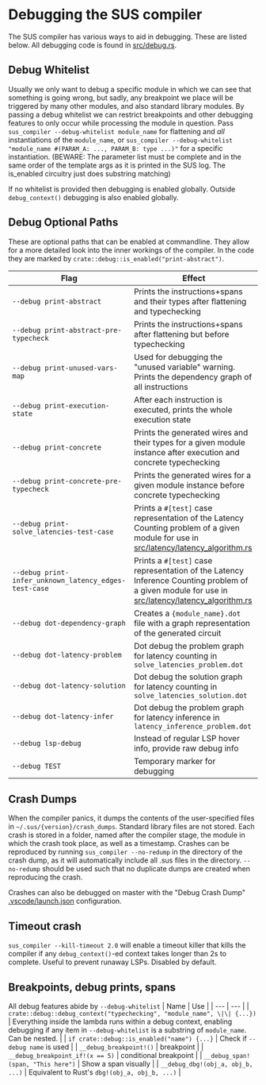 # Debugging the SUS compiler
The SUS compiler has various ways to aid in debugging. These are listed below. All debugging code is found in [src/debug.rs](../src/debug.rs). 

## Debug Whitelist
Usually we only want to debug a specific module in which we can see that something is going wrong, but sadly, any breakpoint we place will be triggered by many other modules, and also standard library modules. By passing a debug whitelist we can restrict breakpoints and other debugging features to only occur while processing the module in question. 
Pass `sus_compiler --debug-whitelist module_name` for flattening and *all* instantiations of the `module_name`, or `sus_compiler --debug-whitelist "module_name #(PARAM_A: ..., PARAM_B: type ...)"` for a specific instantiation. (BEWARE: The parameter list must be complete and in the same order of the template args as it is printed in the SUS log. The is_enabled circuitry just does substring matching)

If no whitelist is provided then debugging is enabled globally. Outside `debug_context()` debugging is also enabled globally. 

## Debug Optional Paths
These are optional paths that can be enabled at commandline. They allow for a more detailed look into the inner workings of the compiler. In the code they are marked by `crate::debug::is_enabled("print-abstract")`. 

| Flag | Effect |
| --- | --- |
| `--debug print-abstract` | Prints the instructions+spans and their types after flattening and typechecking |
| `--debug print-abstract-pre-typecheck` | Prints the instructions+spans after flattening but before typechecking |
| `--debug print-unused-vars-map` | Used for debugging the "unused variable" warning. Prints the dependency graph of all instructions |
| `--debug print-execution-state` | After each instruction is executed, prints the whole execution state |
| `--debug print-concrete` | Prints the generated wires and their types for a given module instance after execution and concrete typechecking |
| `--debug print-concrete-pre-typecheck` | Prints the generated wires for a given module instance before concrete typechecking |
| `--debug print-solve_latencies-test-case` | Prints a `#[test]` case representation of the Latency Counting problem of a given module for use in [src/latency/latency_algorithm.rs](../src/latency/latency_algorithm.rs) |
| `--debug print-infer_unknown_latency_edges-test-case` | Prints a `#[test]` case representation of the Latency Inference Counting problem of a given module for use in [src/latency/latency_algorithm.rs](../src/latency/latency_algorithm.rs) |
| `--debug dot-dependency-graph` | Creates a `{module_name}.dot` file with a graph representation of the generated circuit |
| `--debug dot-latency-problem` | Dot debug the problem graph for latency counting in `solve_latencies_problem.dot` |
| `--debug dot-latency-solution` | Dot debug the solution graph for latency counting in `solve_latencies_solution.dot` |
| `--debug dot-latency-infer` | Dot debug the problem graph for latency inference in `latency_inference_problem.dot` |
| `--debug lsp-debug` | Instead of regular LSP hover info, provide raw debug info |
| `--debug TEST` | Temporary marker for debugging |

## Crash Dumps
When the compiler panics, it dumps the contents of the user-specified files in `~/.sus/{version}/crash_dumps`. Standard library files are not stored. Each crash is stored in a folder, named after the compiler stage, the module in which the crash took place, as well as a timestamp. Crashes can be reproduced by running `sus_compiler --no-redump` in the directory of the crash dump, as it will automatically include all .sus files in the directory. `--no-redump` should be used such that no duplicate dumps are created when reproducing the crash. 

Crashes can also be debugged on master with the "Debug Crash Dump" [.vscode/launch.json](../.vscode/launch.json) configuration. 

## Timeout crash
`sus_compiler --kill-timeout 2.0` will enable a timeout killer that kills the compiler if any `debug_context()`-ed context takes longer than 2s to complete. Useful to prevent runaway LSPs. Disabled by default. 

## Breakpoints, debug prints, spans
All debug features abide by `--debug-whitelist`
| Name | Use |
| --- | --- |
| `crate::debug::debug_context("typechecking", "module_name", \|\| {...})` | Everything inside the lambda runs within a debug context, enabling debugging if any item in `--debug-whitelist` is a substring of `module_name`. Can be nested. |
| `if crate::debug::is_enabled("name") {...}` | Check if `--debug name` is used |
| `__debug_breakpoint!()` | breakpoint |
| `__debug_breakpoint_if!(x == 5)` | conditional breakpoint |
| `__debug_span!(span, "This here")` | Show a span visually |
| `__debug_dbg!(obj_a, obj_b, ...)` | Equivalent to Rust's `dbg!(obj_a, obj_b, ...)` |
